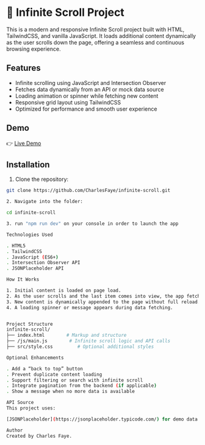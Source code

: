 # 🔄 Infinite Scroll Project

This is a modern and responsive Infinite Scroll project built with HTML, TailwindCSS, and vanilla JavaScript. It loads additional content dynamically as the user scrolls down the page, offering a seamless and continuous browsing experience.

## Features

- Infinite scrolling using JavaScript and Intersection Observer
- Fetches data dynamically from an API or mock data source
- Loading animation or spinner while fetching new content
- Responsive grid layout using TailwindCSS
- Optimized for performance and smooth user experience

## Demo

👉 [Live Demo](https://infinite-scroll-pearl.vercel.app/)  


## Installation

1. Clone the repository:

```bash
git clone https://github.com/CharlesFaye/infinite-scroll.git

2. Navigate into the folder:

cd infinite-scroll

3. run "npm run dev" on your console in order to launch the app

Technologies Used

. HTML5
. TailwindCSS
. JavaScript (ES6+)
. Intersection Observer API
. JSONPlaceholder API 

How It Works

1. Initial content is loaded on page load.
2. As the user scrolls and the last item comes into view, the app fetches the next batch of data.
3. New content is dynamically appended to the page without full reload.
4. A loading spinner or message appears during data fetching.


Project Structure
infinite-scroll/
├── index.html        # Markup and structure
├── /js/main.js        # Infinite scroll logic and API calls
├── src/style.css         # Optional additional styles

Optional Enhancements

. Add a “back to top” button
. Prevent duplicate content loading
. Support filtering or search with infinite scroll
. Integrate pagination from the backend (if applicable)
. Show a message when no more data is available

API Source
This project uses:

[JSONPlaceholder](https://jsonplaceholder.typicode.com/) for demo data

Author
Created by Charles Faye.



